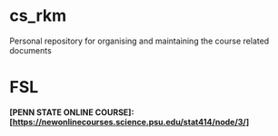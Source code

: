 # cs_rkm
 Personal repository for organising and maintaining the course related documents 

# FSL

<b>[PENN STATE ONLINE COURSE]:<b> [https://newonlinecourses.science.psu.edu/stat414/node/3/]
